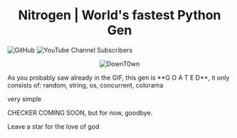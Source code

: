 <h1 align="center">Nitrogen | World's fastest Python Gen</h1>

![GitHub](https://img.shields.io/github/license/luixiuno/nitrogen) ![YouTube Channel Subscribers](https://img.shields.io/youtube/channel/subscribers/UCv3gnLEJJgvnmhzLx9lPuTA?style=social)
<p align="center">
  <img src="https://us-east-1.tixte.net/uploads/luixiuno.is-from.space/explorer_KJCUyKE6w2.gif" alt="DownT0wn" />
</p>
As you probably saw already in the GIF, this gen is **G O A T E D**, it only consists of: random, string, os, concurrent, colorama

very simple

CHECKER COMING SOON, but for now, goodbye.


Leave a star for the love of god
